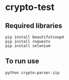 # crypto-test

## Required libraries

```
pip install beautifulsoup4
pip install requests
pip install selenium
```

## To run use

```
python crypto-parser.zip
```
